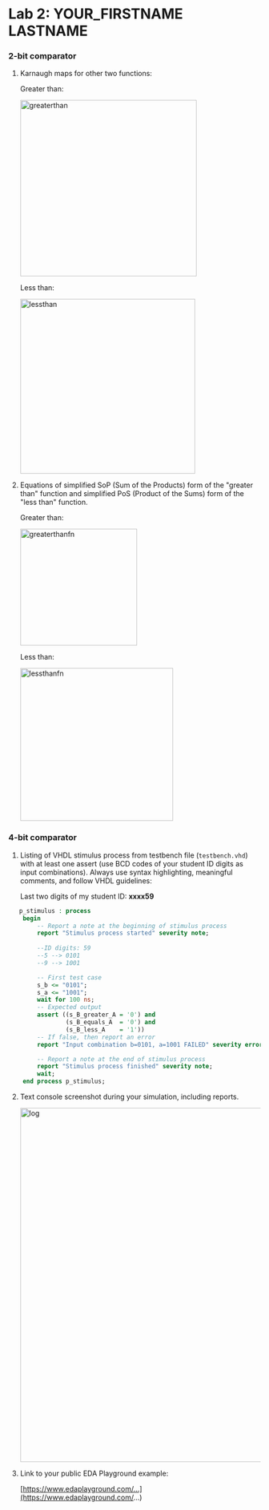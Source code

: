 # Lab 2: YOUR_FIRSTNAME LASTNAME

### 2-bit comparator

1. Karnaugh maps for other two functions:

   Greater than:

   <img width="352" alt="greaterthan" src="https://user-images.githubusercontent.com/99871518/156147946-c0d672a8-023f-4d17-afd4-9a0c7394b30f.png">


   Less than:

   <img width="349" alt="lessthan" src="https://user-images.githubusercontent.com/99871518/156147993-6d2d3a74-cc21-4efb-972c-172d2db8c389.png">

2. Equations of simplified SoP (Sum of the Products) form of the "greater than" function and simplified PoS (Product of the Sums) form of the "less than" function.

   Greater than:
   
   <img width="233" alt="greaterthanfn" src="https://user-images.githubusercontent.com/99871518/156149102-6b43070b-1537-4e3b-b790-fc366ec3950f.png">
   
   Less than:
   
   <img width="305" alt="lessthanfn" src="https://user-images.githubusercontent.com/99871518/156149152-df1a3c30-3d47-4bb2-9062-d684f57fb8a8.png">


### 4-bit comparator

1. Listing of VHDL stimulus process from testbench file (`testbench.vhd`) with at least one assert (use BCD codes of your student ID digits as input combinations). Always use syntax highlighting, meaningful comments, and follow VHDL guidelines:

   Last two digits of my student ID: **xxxx59**

```vhdl
   p_stimulus : process
    begin
        -- Report a note at the beginning of stimulus process
        report "Stimulus process started" severity note;
        
        --ID digits: 59
        --5 --> 0101
        --9 --> 1001

        -- First test case
        s_b <= "0101"; 
        s_a <= "1001";        
        wait for 100 ns;
        -- Expected output
        assert ((s_B_greater_A = '0') and
                (s_B_equals_A  = '0') and
                (s_B_less_A    = '1'))
        -- If false, then report an error
        report "Input combination b=0101, a=1001 FAILED" severity error;

        -- Report a note at the end of stimulus process
        report "Stimulus process finished" severity note;
        wait;
    end process p_stimulus;
```

2. Text console screenshot during your simulation, including reports.

   <img width="707" alt="log" src="https://user-images.githubusercontent.com/99871518/156160523-b2c50761-95ee-4697-826e-75ac38b8ef8d.png">


3. Link to your public EDA Playground example:

   [https://www.edaplayground.com/...](https://www.edaplayground.com/...)
